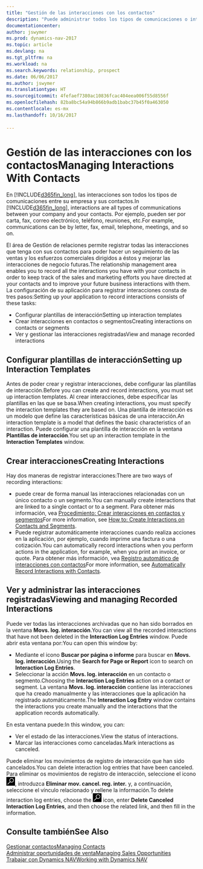 ```yaml
---
title: "Gestión de las interacciones con los contactos"
description: "Puede administrar todos los tipos de comunicaciones o interacciones entre su empresa y sus contactos; por ejemplo, cartas, llamadas de teléfono, reuniones, etc."
documentationcenter: 
author: jswymer
ms.prod: dynamics-nav-2017
ms.topic: article
ms.devlang: na
ms.tgt_pltfrm: na
ms.workload: na
ms.search.keywords: relationship, prospect
ms.date: 06/06/2017
ms.author: jswymer
ms.translationtype: HT
ms.sourcegitcommit: 4fefaef7380ac10836fcac404eea006f55d8556f
ms.openlocfilehash: 82ba8bc54a94b866b9adb1babc37b45f0a463050
ms.contentlocale: es-mx
ms.lasthandoff: 10/16/2017

---
```

# <a name="managing-interactions-with-contacts"></a><span data-ttu-id="e9fc1-103">Gestión de las interacciones con los contactos</span><span class="sxs-lookup"><span data-stu-id="e9fc1-103">Managing Interactions With Contacts</span></span>
<span data-ttu-id="e9fc1-104">En [!INCLUDE[d365fin_long](includes/d365fin_long_md.md)], las interacciones son todos los tipos de comunicaciones entre su empresa y sus contactos.</span><span class="sxs-lookup"><span data-stu-id="e9fc1-104">In [!INCLUDE[d365fin_long](includes/d365fin_long_md.md)], interactions are all types of communications between your company and your contacts.</span></span> <span data-ttu-id="e9fc1-105">Por ejemplo, pueden ser por carta, fax, correo electrónico, teléfono, reuniones, etc.</span><span class="sxs-lookup"><span data-stu-id="e9fc1-105">For example, communications can be by letter, fax, email, telephone, meetings, and so on.</span></span>

<span data-ttu-id="e9fc1-106">El área de Gestión de relaciones permite registrar todas las interacciones que tenga con sus contactos para poder hacer un seguimiento de las ventas y los esfuerzos comerciales dirigidos a éstos y mejorar las interacciones de negocio futuras.</span><span class="sxs-lookup"><span data-stu-id="e9fc1-106">The relationship management area enables you to record all the interactions you have with your contacts in order to keep track of the sales and marketing efforts you have directed at your contacts and to improve your future business interactions with them.</span></span> <span data-ttu-id="e9fc1-107">La configuración de su aplicación para registrar interacciones consta de tres pasos:</span><span class="sxs-lookup"><span data-stu-id="e9fc1-107">Setting up your application to record interactions consists of these tasks:</span></span>

* <span data-ttu-id="e9fc1-108">Configurar plantillas de interacción</span><span class="sxs-lookup"><span data-stu-id="e9fc1-108">Setting up interaction templates</span></span>  
* <span data-ttu-id="e9fc1-109">Crear interacciones en contactos o segmentos</span><span class="sxs-lookup"><span data-stu-id="e9fc1-109">Creating interactions on contacts or segments</span></span>  
* <span data-ttu-id="e9fc1-110">Ver y gestionar las interacciones registradas</span><span class="sxs-lookup"><span data-stu-id="e9fc1-110">View and manage recorded interactions</span></span>  

##  <a name="setting-up-interaction-templates"></a><span data-ttu-id="e9fc1-111">Configurar plantillas de interacción</span><span class="sxs-lookup"><span data-stu-id="e9fc1-111">Setting up Interaction Templates</span></span>
<span data-ttu-id="e9fc1-112">Antes de poder crear y registrar interacciones, debe configurar las plantillas de interacción.</span><span class="sxs-lookup"><span data-stu-id="e9fc1-112">Before you can create and record interactions, you must set up interaction templates.</span></span> <span data-ttu-id="e9fc1-113">Al crear interacciones, debe especificar las plantillas en las que se basa.</span><span class="sxs-lookup"><span data-stu-id="e9fc1-113">When creating interactions, you must specify the interaction templates they are based on.</span></span> <span data-ttu-id="e9fc1-114">Una plantilla de interacción es un modelo que define las características básicas de una interacción.</span><span class="sxs-lookup"><span data-stu-id="e9fc1-114">An interaction template is a model that defines the basic characteristics of an interaction.</span></span>
<span data-ttu-id="e9fc1-115">Puede configurar una plantilla de interacción en la ventana **Plantillas de interacción**.</span><span class="sxs-lookup"><span data-stu-id="e9fc1-115">You set up an interaction template in the **Interaction Templates** window.</span></span>  

## <a name="creating-interactions"></a><span data-ttu-id="e9fc1-116">Crear interacciones</span><span class="sxs-lookup"><span data-stu-id="e9fc1-116">Creating Interactions</span></span>
<span data-ttu-id="e9fc1-117">Hay dos maneras de registrar interacciones:</span><span class="sxs-lookup"><span data-stu-id="e9fc1-117">There are two ways of recording interactions:</span></span>

* <span data-ttu-id="e9fc1-118">puede crear de forma manual las interacciones relacionadas con un único contacto o un segmento.</span><span class="sxs-lookup"><span data-stu-id="e9fc1-118">You can manually create interactions that are linked to a single contact or to a segment.</span></span> <span data-ttu-id="e9fc1-119">Para obtener más información, vea [Procedimiento: Crear interacciones en contactos y segmentos](marketing-how-create-interactions.md)</span><span class="sxs-lookup"><span data-stu-id="e9fc1-119">For more information, see [How to: Create Interactions on Contacts and Segments](marketing-how-create-interactions.md).</span></span>  
* <span data-ttu-id="e9fc1-120">Puede registrar automáticamente interacciones cuando realiza acciones en la aplicación, por ejemplo, cuando imprime una factura o una cotización.</span><span class="sxs-lookup"><span data-stu-id="e9fc1-120">You can automatically record interactions when you perform actions in the application, for example, when you print an invoice, or quote.</span></span> <span data-ttu-id="e9fc1-121">Para obtener más información, vea [Registro automático de interacciones con contactos](marketing-auto-record-interactions.md)</span><span class="sxs-lookup"><span data-stu-id="e9fc1-121">For more information, see [Automatically Record Interactions with Contacts](marketing-auto-record-interactions.md).</span></span>

## <a name="viewing-and-managing-recorded-interactions"></a><span data-ttu-id="e9fc1-122">Ver y administrar las interacciones registradas</span><span class="sxs-lookup"><span data-stu-id="e9fc1-122">Viewing and managing Recorded Interactions</span></span>
<span data-ttu-id="e9fc1-123">Puede ver todas las interacciones archivadas que no han sido borrados en la ventana **Movs. log. interacción**.</span><span class="sxs-lookup"><span data-stu-id="e9fc1-123">You can view all the recorded interactions that have not been deleted in the **Interaction Log Entries** window.</span></span> <span data-ttu-id="e9fc1-124">Puede abrir esta ventana por:</span><span class="sxs-lookup"><span data-stu-id="e9fc1-124">You can open this window by:</span></span>

* <span data-ttu-id="e9fc1-125">Mediante el icono **Buscar por página o informe** para buscar en **Movs. log. interacción**.</span><span class="sxs-lookup"><span data-stu-id="e9fc1-125">Using the **Search for Page or Report** icon to search on **Interaction Log Entries**.</span></span>
* <span data-ttu-id="e9fc1-126">Seleccionar la acción **Movs. log. interacción** en un contacto o segmento.</span><span class="sxs-lookup"><span data-stu-id="e9fc1-126">Choosing the **Interaction Log Entries** action on a contact or segment.</span></span>
  <span data-ttu-id="e9fc1-127">La ventana **Movs. log. interacción** contiene las interacciones que ha creado manualmente y las interacciones que la aplicación ha registrado automáticamente.</span><span class="sxs-lookup"><span data-stu-id="e9fc1-127">The **Interaction Log Entry** window contains the interactions you create manually and the interactions that the application records automatically.</span></span>

<span data-ttu-id="e9fc1-128">En esta ventana puede:</span><span class="sxs-lookup"><span data-stu-id="e9fc1-128">In this window, you can:</span></span>

* <span data-ttu-id="e9fc1-129">Ver el estado de las interacciones.</span><span class="sxs-lookup"><span data-stu-id="e9fc1-129">View the status of interactions.</span></span>
* <span data-ttu-id="e9fc1-130">Marcar las interacciones como canceladas.</span><span class="sxs-lookup"><span data-stu-id="e9fc1-130">Mark interactions as canceled.</span></span>

<span data-ttu-id="e9fc1-131">Puede eliminar los movimientos de registro de interacción que han sido cancelados.</span><span class="sxs-lookup"><span data-stu-id="e9fc1-131">You can delete interaction log entries that have been canceled.</span></span> <span data-ttu-id="e9fc1-132">Para eliminar os movimientos de registro de interacción, seleccione el icono ![Buscar por página o informe](media/ui-search/search_small.png "icono Buscar por página o informe"), introduzca **Eliminar mov. cancel. reg. inter.** y, a continuación, seleccione el vínculo relacionado y rellene la información.</span><span class="sxs-lookup"><span data-stu-id="e9fc1-132">To delete interaction log entries, choose the ![Search for Page or Report](media/ui-search/search_small.png "Search for Page or Report icon") icon, enter **Delete Canceled Interaction Log Entries**, and then choose the related link, and then fill in the information.</span></span>

## <a name="see-also"></a><span data-ttu-id="e9fc1-133">Consulte también</span><span class="sxs-lookup"><span data-stu-id="e9fc1-133">See Also</span></span>
[<span data-ttu-id="e9fc1-134">Gestionar contactos</span><span class="sxs-lookup"><span data-stu-id="e9fc1-134">Managing Contacts</span></span>](marketing-contacts.md)  
[<span data-ttu-id="e9fc1-135">Administrar oportunidades de venta</span><span class="sxs-lookup"><span data-stu-id="e9fc1-135">Managing Sales Opportunities</span></span>](marketing-manage-sales-opportunities.md)  
[<span data-ttu-id="e9fc1-136">Trabajar con Dynamics NAV</span><span class="sxs-lookup"><span data-stu-id="e9fc1-136">Working with Dynamics NAV</span></span>](ui-work-product.md)  

